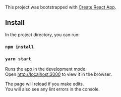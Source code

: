 This project was bootstrapped with [Create React App](https://github.com/facebook/create-react-app).

## Install

In the project directory, you can run:

### `npm install`
### `yarn start`

Runs the app in the development mode.<br />
Open [http://localhost:3000](http://localhost:3000) to view it in the browser.

The page will reload if you make edits.<br />
You will also see any lint errors in the console.

